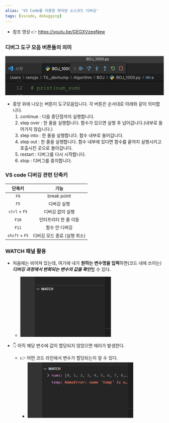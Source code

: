 ```yaml
---
alias: 'VS Code를 이용한 파이썬 소스코드 디버깅'
tags: [vscode, debugging]
---
```



- 참조 영상 👉 https://youtu.be/GEGXVzegNew

### 디버그  도구 모음 버튼들의 의미 
![](assets/Debugging%20with%20VS%20Code+.png)

-   중앙 위에 나오는 버튼이 도구모음입니다. 각 버튼은 순서대로 아래와 같이 의미합니다.
	1.  continue : 다음 중단점까지 실행합니다.
	2.  step over : 한 줄을 실행합니다. 함수가 있으면 실행 후 넘어갑니다.(내부로 들어가지 않습니다.)
	3.  step into : 한 줄을 실행합니다. 함수 내부로 들어갑니다.
	4.  step out : 한 줄을 실행합니다. 함수 내부에 있다면 함수를 끝까지 실행시키고 호출시킨 곳으로 돌아갑니다.
	5.  restart : 디버그를 다시 시작합니다.
	6.  stop : 디버그를 중지합니다.


### VS code 디버깅 관련 단축키

|     단축키     |             기능             |
|:--------------:|:----------------------------:|
|      `F9`      |         break point          |
|      `F5`      |         디버깅 실행          |
| `ctrl` + `F5`  |       디버깅 없이 실행       |
|     `F10`      |    인터프리터 한 줄 이동     |
|     `F11`      |        함수 안 디버깅        |
| `shift` + `F5` | 디버깅 모드 종료 (실행 취소) |


### WATCH 패널 활용
- 처음에는 비어져 있는데, 여기에 내가 **원하는 변수명을 입력**하면(코드 내에 쓰이는) ***디버깅 과정에서 변화되는 변수의 값을 확인***할 수 있다. 
	- ![](assets/Debugging%20with%20VS%20Code+-1.png)

- 👇 아직 해당 변수에 값이 할당되지 않았으면 에러가 발생한다.
	- 👉 어떤 코드 라인에서 변수가 할당되는지 알 수 있다. 
		- ![](assets/Debugging%20with%20VS%20Code+-2.png)